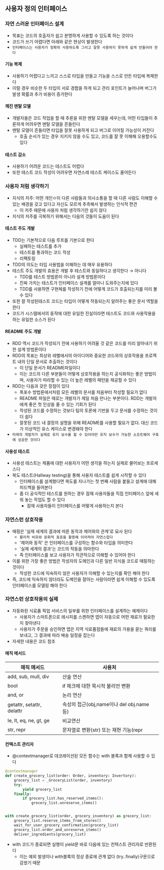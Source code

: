 ## 사용자 정의 인터페이스

### 자연 스러운 인터페이스 설계

- 목표는 코드의 호출자가 쉽고 분명하게 사용할 수 있도록 하는 것이다
- 코드가 쓰기 어렵다면 아래와 같은 현상이 발생한다
- `인터페이스는 사용자가 정확히 사용하도록 그리고 잘못 사용하지 못하게 쉽게 만들어야 한다 `

#### 기능 복제

- 사용하기 어렵다고 느끼고 스스로 타입을 만들고 기능을 스스로 만든 타입에 복제한다
- 이럴 경우 비슷한 두 타입이 서로 경합을 하게 되고 관리 포인트가 늘어나며 버그가 발생 확률과 추가 비용이 증가한다

#### 깨진 멘탈 모델

- 개발자들은 코드 작업을 할 때 추론을 위한 멘탈 모델을 세우는데, 어떤 타입들이 추론하게 어려우면 멘탈 모델을 흔들린다
- 멘탈 모델이 흔들리면 타입을 잘못 사용하게 되고 버그로 이어질 가능성이 커진다
    - 호출 순서가 있는 경우 지키지 않을 수도 있고, 코드를 잘 못 이해해 오용할수도 있다

#### 테스트 감소

- 사용하기 어려운 코드는 테스트도 어렵다
- 또한 테스트 코드 작성이 어려우면 자연스레 테스트 케이스도 줄어든다

### 사용자 처럼 생각하기

- 지식의 저주: 어떤 개인ㅇ이 다른 사람들과 의사소통을 할 때 다른 사람도 이해할 수 있는 배경을 갖고 있다고 자신도 모르게 추측해서 발생하는 인식적 편견
    - 이 저주 때문에 사용자 처럼 생각하기란 쉽지 않다
- 지식의 저주를 극복하기 위해서는 다음의 것들이 도움이 된다

#### 테스트 주도 개발

- TDD는 기본적으로 다음 루프를 기본으로 한다
    - 실패하는 테스트를 추가
    - 테스트를 통과하는 코드 작성
    - 리팩토링
- TDD의 의도는 타입 사용법을 이해하는 데 매우 유용하다
- 테스트 주도 개발의 효용은 개발 후 테스트와 동일하다고 생각한다 &rarr; 아니다
    - TDD를 테스트 방법론이 아니라 설계 방법론이다
    - 진짜 가치는 테스트가 인터페이스 설계를 얼마나 도와주는지에 있다
    - TDD를 사용하면 구현체를 작성하기 전에 어떻게 코드가 호출되는지를 미리 볼 수 있다
- 또한 잘 작성된테스트 코드는 타입이 어떻게 작동되는지 알려주는 좋은 문서 역할을 한다
- 코드가 시스템에서의 동작에 대한 유일한 진실이라면 테스트도 코드와 사용작용을 하는 유일한 소스가 된다

#### README 주도 개발

- RDD 역시 코드가 작성되기 전에 사용하기 어려울 것 같은 코드를 미리 알아내기 위한 설계 방법론이다
- RDD의 목표는 최상위 레벨에서의 아이디어와 중요한 코드와의 상호작용을 프로젝트 내의 단일 문서로 추출하는 것이다
    - 이 단일 문서가 README파일이다
    - 이는 코드의 다른 부분들이 어떻게 상호작용을 하는지 공식화하는 좋은 방법이며, 사용자가 따라할 수 있는 더 높은 레벨의 패턴을 제공할 수 있다
- RDD는 다음과 갖은 장점이 있다
    - 폭포수 방법론에서처럼 모든 레벨의 문서를 처음부터 작성할 필요가 없다
    - README 파일은 때로는 개발자가 제일 처음 만나는 부분이다. RDD는 개발자에게 좋은 첫 인상을 줄 수 있는 기회가 된다
    - 작성된 코드를 수정하는 것보다 팀의 토론에 기반을 두고 문서를 수정하는 것이 더 쉽다
    - 잘못된 코드 내 결정의 설명을 위해 README를 사용할 필요가 없다. 대신 코드가 이상적인 유스 케이스로 변경돼야 한다
- `미래의 개발자가 실제로 유지 보수를 할 수 있어야만 유지 보수가 가능한 소프트웨어 구축에 성공한 것이다`

#### 사용성 테스트

- 사용성 테스트는 제품에 대한 사용자가 어떤 생각을 하는지 실제로 물어보는 프로세스다
- 복도 테스트(Hallway testing)을 통해 사용자 테스트를 쉽게 시작할 수 있다
    - 인터페이스를 설계했다면 복도를 지나가는 첫 번째 사람을 붙들고 설계에 대해 피드백을 들어본다
    - 좀 더 공식적인 테스트를 원하는 경우 잠재 사용자들을 직접 인터페이스 앞에 세워 놓는 작업도 할 수 있다
        - 잠재 사용자들이 인터페이스를 어떻게 사용하는지 본다

### 자연스런 상호작용

- 매핑은 '실제 세계의 결과에 따른 동작과 제어와의 관계'로 묘사 된다
    - `물리적 비유와 문화적 표준을 활용해 이어져야 자연스럽다`
    - '제어와 동작' 은 인터페이스를 구성하는 함수와 타입을 의미한다
    - '실제 세계의 결과'는 코드의 작동을 의마한다
    - 즉 인터페이스를 보고 사용자가 직관적으로 이해할 수 있어야 한다
- 이를 위한 가장 좋은 방법은 작성자의 도메인과 다른 일반 지식을 코드로 매핑하는 것이다
    - 작성한 코드에 익숙하지 않은 사용자가 이해할 수 있는지를 확인 해야 한다
- 즉, 코드에 익숙하지 않더라도 도메인을 잘아는 사람이라면 쉽게 이해할 수 있도록 인터페이스를 모델링 해야 한다

### 자연스런 상호작용의 실제

- 자동화된 식료품 픽업 서비스의 일부를 위한 인터페이스를 설계하는 예제이다
    - 사용자가 스마트폰으로 레시피를 스캔하면 앱이 자동으로 어떤 재료가 필요한지 찾아낸다
    - 사용자가 주문을 승인하면 앱은 지역 식료품점들에 재료의 가용을 묻는 쿼리를 보내고, 그 결과에 따라 배송 일정을 잡는다
- 자세한 내용은 코드 참조

#### 매직 메서드

| 매직 메서드                    | 사용처                               |
|---------------------------|-----------------------------------|
| add, sub, mull, div       | 산술 연산                             |
| bool                      | if 체크에 대한 묵시적 불리언 변환              |
| and, or                   | 논리 연산                             |
| getattr, setattr, delattr | 속성의 접근(obj,name이나 del obj.name 등) |
| le, lt, eq, ne, gt, ge    | 비교연산                              |
| str, repr                 | 문자열로 변환(str) 또는 재현 기능(repr        |

#### 컨텍스트 관리자

- @contextmanager로 데코레이션된 모든 함수는 with 블록과 함께 사용할 수 있다

```python
@contextmanager
def create_grocery_list(order: Order, inventory: Invertory):
    grocery_list = _GroceryList(order, inventory)
    try:
        yield grocery_list
    finally:
        if grocery_list.has_reserved_items():
            grocery_list.unreserve_items()


with create_grocery_list(order, grocery_inventory) as grocery_list:
    grocery_list.reserve_items_from_stores()
    wait_for_user_grocery_confirmation(grocery_list)
    grocery_list.order_and_unreserve_items()
    deliver_ingredients(grocery_list)
```

- with 코드가 종료되면 실행이 yield문 바로 다음에 있는 컨텍스트 관리자로 반환된다
  - 이는 예외 발생이나 with블록의 정상 종료에 관계 없다 (try..finally)구문으로 감쌌기 때문